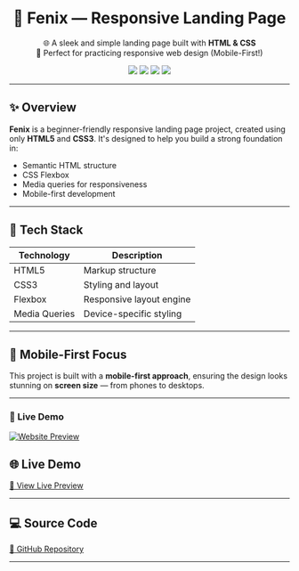 <h1 align="center">🚀 Fenix — Responsive Landing Page</h1>

<p align="center">
  🌐 A sleek and simple landing page built with <strong>HTML & CSS</strong><br>
  🧪 Perfect for practicing responsive web design (Mobile-First!)
</p>

<p align="center">
  <img src="https://img.shields.io/badge/HTML-5-orange?logo=html5" />
  <img src="https://img.shields.io/badge/CSS-3-blue?logo=css3" />
  <img src="https://img.shields.io/badge/Responsive-Yes-green?logo=responsive" />
  <img src="https://img.shields.io/badge/Beginner%20Friendly-Yes-brightgreen" />
</p>

---

## ✨ Overview

**Fenix** is a beginner-friendly responsive landing page project, created using only **HTML5** and **CSS3**. It's designed to help you build a strong foundation in:
- Semantic HTML structure
- CSS Flexbox
- Media queries for responsiveness
- Mobile-first development

---

## 🧰 Tech Stack

| Technology | Description              |
|------------|--------------------------|
| HTML5      | Markup structure         |
| CSS3       | Styling and layout       |
| Flexbox    | Responsive layout engine |
| Media Queries | Device-specific styling |

---

## 📱 Mobile-First Focus

This project is built with a **mobile-first approach**, ensuring the design looks stunning on **screen size** — from phones to desktops.

---

### 🔗 Live Demo

[![Website Preview](assets/images/lorukiwebsite.png
)](https://(https://nufail-01.github.io/Fenix/))

## 🌐 Live Demo

[🔗 View Live Preview](https://nufail-01.github.io/Fenix/)

---

## 💻 Source Code

[🔗 GitHub Repository](https://github.com/nufail-01/Fenix.git)

---


